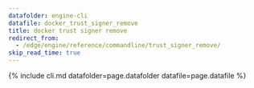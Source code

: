 ```yaml
---
datafolder: engine-cli
datafile: docker_trust_signer_remove
title: docker trust signer remove
redirect_from:
  - /edge/engine/reference/commandline/trust_signer_remove/
skip_read_time: true
---
```

<!--
Sorry, but the contents of this page are automatically generated from
Docker's source code. If you want to suggest a change to the text that appears
here, you'll need to find the string by searching this repo:

https://github.com/docker/cli
-->

{% include cli.md datafolder=page.datafolder datafile=page.datafile %}

